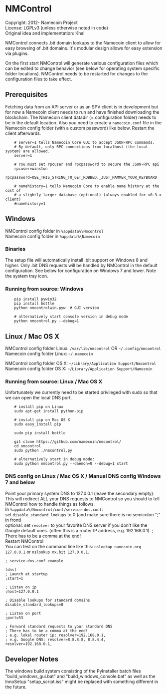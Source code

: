 # NMControl
Copyright: 2012- Namecoin Project  
License: LGPLv3 (unless otherwise noted in code)  
Original idea and implementation: Khal  
  

NMControl connects .bit domain lookups to the Namecoin client to allow for easy browsing of .bit domains. 
It's modular design allows for easy extension via plugins.  

On the first start NMControl will generate various configuration files which can be edited to change behavior (see below for operating system specific folder locations). NMControl needs to be restarted for changes to the configuration files to take effect.  


## Prerequisites
Fetching data from an API server or as an SPV client is in development but for now a Namecoin client needs to run and have finished downloading the blockchain. The Namecoin client datadir (= configuration folder) needs to be in the default location. Also you need to create a `namecoin.conf` file in the Namecoin config folder (with a custom password) like below. Restart the client afterwards.  

```
    # server=1 tells Namecoin Core GUI to accept JSON-RPC commands.
    # By default, only RPC connections from localhost (the local system) are allowed.
    server=1

    # You must set rpcuser and rpcpassword to secure the JSON-RPC api
    rpcuser=winston
    rpcpassword=USE_THIS_STRING_TO_GET_ROBBED._JUST_HAMMER_YOUR_KEYBOARD

    # namehistory=1 tells Namecoin Core to enable name history at the cost of
    # a slightly larger database (optional) (always enabled for v0.3.x client)
    #namehistory=1
```


## Windows
NMControl config folder in `%appdata%\Nmcontrol`  
Namecoin config folder in `%appdata%\Namecoin`  

### Binaries
The setup file will automatically install .bit support on Windows 8 and higher. Only .bit DNS requests will be handled by NMControl in the default configuration. See below for configuration on Windows 7 and lower. Note the system tray icon.  

### Running from source: Windows
```
    pip install pywin32
    pip install bottle
    python nmcontrolwin.pyw  # GUI version
    
    # alternatively start console version in debug mode
    python nmcontrol.py --debug=1
```


## Linux / Mac OS X
NMControl config folder Linux: `/var/lib/nmcontrol` OR `~/.config/nmcontrol`  
Namecoin config folder Linux: `~/.namecoin`  
  
NMControl config folder OS X: `~/Library/Application Support/Nmcontrol`  
Namecoin config folder OS X: `~/Library/Application Support/Namecoin`  

### Running from source: Linux / Mac OS X
Unfortunately we currently need to be started privileged with sudo so that we can open the local DNS port.  
```
    # install pip on Linux
    sudo apt-get install python-pip

    # install pip on Mac OS X
    sudo easy_install pip

    sudo pip install bottle
    
    git clone https://github.com/namecoin/nmcontrol/
    cd nmcontrol
    sudo python ./nmcontrol.py

    # alternatively start in debug mode:
    sudo python nmcontrol.py --daemon=0 --debug=1 start
```


### DNS config on Linux / Mac OS X / Manual DNS config Windows 7 and below
Point your primary system DNS to 127.0.0.1 (leave the secondary empty). This will redirect ALL your DNS requests to NMControl so you should to tell NMControl how to handle things as follows.  
In `%appdata%/Nmcontrol/conf/service-dns.conf`:  
set `disable_standard_lookups` to 0 (and make sure there is no semicolon ";" in front)  
optional: set `resolver` to your favorite DNS server if you don't like the Google default ones. (often this is a router IP address, e.g. 192.168.0.1). ; There has to be a comma at the end!  
Restart NMControl  
You can test on the command line like this: `nslookup namecoin.org 127.0.0.1` or `nslookup nx.bit 127.0.0.1`.  
  

```
; service-dns.conf example

[dns]
; Launch at startup
;start=1

; Listen on ip
;host=127.0.0.1

; Disable lookups for standard domains
disable_standard_lookups=0

; Listen on port
;port=53

; Forward standard requests to your standard DNS
; There has to be a comma at the end!
; e.g. lokal router ip: resolver=192.168.0.1,
; e.g. Google DNS: resolver=8.8.8.8, 8.8.4.4,
resolver=192.168.0.1,
```


## Developer Notes
The windows build system consisting of the PyInstaller batch files "build_windows_gui.bat" and "build_windows_console.bat" as well as the InnoSetup "setup_script.iss" might be replaced with something different in the future.
